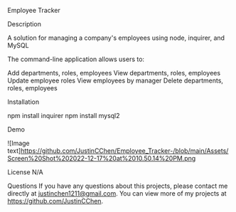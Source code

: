 Employee Tracker

Description

A solution for managing a company's employees using node, inquirer, and MySQL

The command-line application allows users to:

Add departments, roles, employees
View departments, roles, employees
Update employee roles
View employees by manager
Delete departments, roles, employees

Installation

npm install inquirer
npm install mysql2

Demo

![Image text]https://github.com/JustinCChen/Employee_Tracker-/blob/main/Assets/Screen%20Shot%202022-12-17%20at%2010.50.14%20PM.png

License N/A

Questions If you have any questions about this projects, please contact me directly at justinchen1211@gmail.com. You can view more of my projects at https://github.com/JustinCChen.

